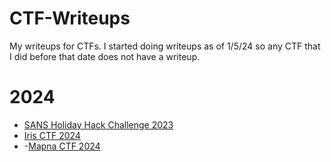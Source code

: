 # CTF-Writeups
My writeups for CTFs. I started doing writeups as of 1/5/24 so any CTF that I did before that date does not have a writeup.
# 2024
- [SANS Holiday Hack Challenge 2023](SANS-Holiday-Hack-2023/Holiday-Hack-2023-Table-of-Contents.md)
- [Iris CTF 2024](Iris-CTF-2024/Table-of-Contents.md)
- -[Mapna CTF 2024](MAPNA-CTF-2024/Table-of-Contents.md)
